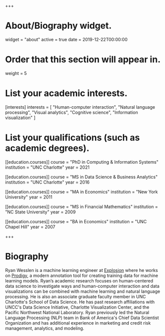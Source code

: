 +++
# About/Biography widget.
widget = "about"
active = true
date = 2019-12-22T00:00:00

# Order that this section will appear in.
weight = 5

# List your academic interests.
[interests]
  interests = [
    "Human-computer interaction",
    "Natural language processing",
    "Visual analytics",
    "Cognitive science",
    "Information visualization"
  ]

# List your qualifications (such as academic degrees).
[[education.courses]]
  course = "PhD in Computing & Information Systems"
  institution = "UNC Charlotte"
  year = 2021

[[education.courses]]
  course = "MS in Data Science & Business Analytics"
  institution = "UNC Charlotte"
  year = 2016
  
[[education.courses]]
  course = "MA in Economics"
  institution = "New York University"
  year = 2011
  
[[education.courses]]
  course = "MS in Financial Mathematics"
  institution = "NC State University"
  year = 2009

[[education.courses]]
  course = "BA in Economics"
  institution = "UNC Chapel Hill"
  year = 2007
 
+++

# Biography

Ryan Wesslen is a machine learning engineer at [Explosion](https://explosion.ai/) where he works on [Prodigy](https://prodi.gy/), a modern annotation tool for creating training data for machine learning models. Ryan’s academic research focuses on human-centered data science to investigate ways and human-computer interaction and data visualizations can be combined with machine learning and natural language processing. He is also an associate graduate faculty member in UNC Charlotte's School of Data Science. He has past research affiliations with UNCC's Data Science Initiative, Charlotte Visualization Center, and the Pacific Northwest National Laboratory. Ryan previously led the Natural Language Processing (NLP) team in Bank of America's Chief Data Scientist Organization and has additional experience in marketing and credit risk management, analytics, and modeling.

<!--Ryan Wesslen is a data scientist, researcher, and teacher. Ryan is the founder, owner, and principal AI developer for Dikaia LLC, an AI-as-a-Service consulting company that provides human-centered AI solutions to small to large businesses. Ryan previously led the Natural Language Processing (NLP) team in Bank of America's Chief Data Scientist Organization with additional experience in credit risk, credit modeling, and marketing analytics. Ryan's academic research focuses on human-centered data science to investigate ways data visualization and interactive interfaces can be combined with machine learning and behavioral sciences. He is also an Associate Graduate Faculty member in UNC Charlotte's School of Data Science.-->

